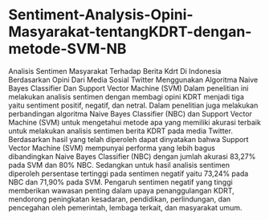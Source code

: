 # Sentiment-Analysis-Opini-Masyarakat-tentangKDRT-dengan-metode-SVM-NB
Analisis Sentimen Masyarakat Terhadap Berita Kdrt Di Indonesia Berdasarkan Opini Dari Media Sosial Twitter Menggunakan Algoritma Naive Bayes Classifier Dan Support Vector Machine (SVM)
Dalam penelitian ini melakukan analisis sentimen dengan membagi opini KDRT menjadi tiga yaitu sentiment positif, negatif, dan netral. Dalam penelitian juga melakukan perbandingan algoritma Naive Bayes Classifier (NBC) dan Support Vector Machine (SVM) untuk mengetahui metode apa yang memiliki akurasi terbaik untuk melakukan analisis sentimen berita KDRT pada media Twitter. Berdasarkan hasil yang telah diperoleh dapat dinyatakan bahwa Support Vector Machine (SVM) mempunyai performa yang lebih bagus dibandingkan Naive Bayes Classifier (NBC) dengan jumlah akurasi 83,27% pada SVM dan 80% NBC. Sedangkan untuk hasil analisis sentimen diperoleh persentase tertinggi pada sentimen negatif yaitu 73,24% pada NBC dan 71,90% pada SVM. Pengaruh sentimen negatif yang tinggi memberikan wawasan penting dalam upaya penanggulangan KDRT, mendorong peningkatan kesadaran, pendidikan, perlindungan, dan pencegahan oleh pemerintah, lembaga terkait, dan masyarakat umum.
